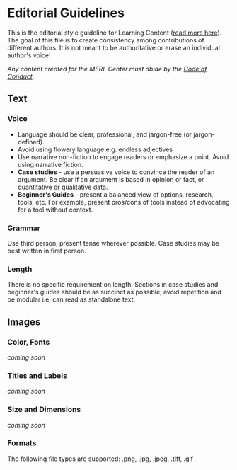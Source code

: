 # Editorial Guidelines
This is the editorial style guideline for Learning Content ([read more here](https://github.com/MERLTech/MERL-Center-public/edit/main/How-to-Contribute/Contributing-ReadMe.md)). The goal of this file is to create consistency among contributions of different authors. It is not meant to be authoritative or erase an individual author's voice!

*Any content created for the MERL Center must abide by the [Code of Conduct](https://github.com/MERLTech/MERL-Center-public/blob/master/How-to-Contribute/CODE_OF_CONDUCT.md).*

## Text

### Voice

- Language should be clear, professional, and jargon-free (or jargon-defined). 
- Avoid using flowery language e.g. endless adjectives
- Use narrative non-fiction to engage readers or emphasize a point. Avoid using narrative fiction.
- **Case studies** -  use a persuasive voice to convince the reader of an argument. Be clear if an argument is based in opinion or fact, or quantitative or qualitative data. 
- **Beginner's Guides** - present a balanced view of options, research, tools, etc. For example, present pros/cons of tools instead of advocating for a tool without context.

### Grammar

Use third person, present tense wherever possible. Case studies may be best written in first person.

### Length

There is no specific requirement on length. Sections in case studies and beginner's guides should be as succinct as possible, avoid repetition and be modular i.e. can read as standalone text.

## Images

### Color, Fonts

_coming soon_

### Titles and Labels

_coming soon_

### Size and Dimensions

_coming soon_

### Formats

The following file types are supported: .png, .jpg, .jpeg, .tiff, .gif
